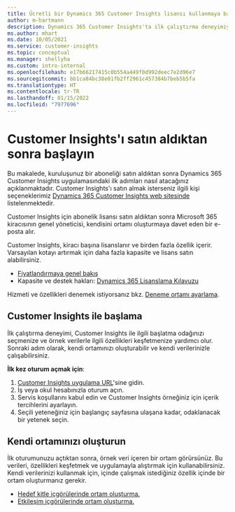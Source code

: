 ```yaml
---
title: Ücretli bir Dynamics 365 Customer Insights lisansı kullanmaya başlayın
author: m-hartmann
description: Dynamics 365 Customer Insights'ta ilk çalıştırma deneyimiyle ilgili bilgi edinin ve özelliklerini keşfedin.
ms.author: mhart
ms.date: 10/05/2021
ms.service: customer-insights
ms.topic: conceptual
ms.manager: shellyha
ms.custom: intro-internal
ms.openlocfilehash: e17b66217415c0b554a449f0d992deec7e2d96e7
ms.sourcegitcommit: bb1ca84bc38e81fb2ff2961c457384b7beb5b5fa
ms.translationtype: HT
ms.contentlocale: tr-TR
ms.lasthandoff: 01/15/2022
ms.locfileid: "7977696"
---
```

# <a name="get-started-after-purchasing-customer-insights"></a>Customer Insights'ı satın aldıktan sonra başlayın

Bu makalede, kuruluşunuz bir aboneliği satın aldıktan sonra Dynamics 365 Customer Insights uygulamasındaki ilk adımları nasıl atacağınız açıklanmaktadır. Customer Insights'ı satın almak isterseniz ilgili kişi seçeneklerimiz [Dynamics 365 Customer Insights web sitesinde](https://dynamics.microsoft.com/ai/customer-insights/) listelenmektedir. 

Customer Insights için abonelik lisansı satın aldıktan sonra Microsoft 365 kiracısının genel yöneticisi, kendisini ortamı oluşturmaya davet eden bir e-posta alır. 

Customer Insights, kiracı başına lisanslanır ve birden fazla özellik içerir. Varsayılan kotayı artırmak için daha fazla kapasite ve lisans satın alabilirsiniz. 
- [Fiyatlandırmaya genel bakış](https://dynamics.microsoft.com/ai/customer-insights/pricing/)
- Kapasite ve destek hakları: [Dynamics 365 Lisanslama Kılavuzu](https://go.microsoft.com/fwlink/?LinkId=866544)

Hizmeti ve özellikleri denemek istiyorsanız bkz. [Deneme ortamı ayarlama](trial-signup.md).

## <a name="start-with-customer-insights"></a>Customer Insights ile başlama

İlk çalıştırma deneyimi, Customer Insights ile ilgili başlatma odağınızı seçmenize ve örnek verilerle ilgili özellikleri keşfetmenize yardımcı olur. Sonraki adım olarak, kendi ortamınızı oluşturabilir ve kendi verilerinizle çalışabilirsiniz.

**İlk kez oturum açmak için**:

1. [Customer Insights uygulama URL](https://home.ci.ai.dynamics.com)'sine gidin.
1. İş veya okul hesabınızla oturum açın. 
1. Servis koşullarını kabul edin ve Customer Insights örneğiniz için içerik tercihlerini ayarlayın.
1. Seçili yeteneğiniz için başlangıç sayfasına ulaşana kadar, odaklanacak bir yetenek seçin.

## <a name="create-your-own-environment"></a>Kendi ortamınızı oluşturun

İlk oturumunuzu açtıktan sonra, örnek veri içeren bir ortam görürsünüz. Bu verileri, özellikleri keşfetmek ve uygulamayla alıştırmak için kullanabilirsiniz. Kendi verilerinizi kullanmak için, içinde çalışmak istediğiniz özellik içinde bir ortam oluşturmanız gerekir.

- [Hedef kitle içgörülerinde ortam oluşturma.](audience-insights/get-started-paid.md)
- [Etkileşim içgörülerinde ortam oluşturma.](engagement-insights/create-new-environment.md) 



